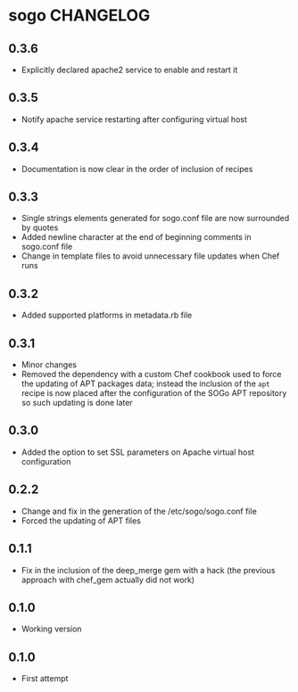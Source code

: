 sogo CHANGELOG
==============

0.3.6
-----
- Explicitly declared apache2 service to enable and restart it

0.3.5
-----
- Notify apache service restarting after configuring virtual host

0.3.4
-----
- Documentation is now clear in the order of inclusion of recipes

0.3.3
-----
- Single strings elements generated for sogo.conf file are now surrounded by quotes
- Added newline character at the end of beginning comments in sogo.conf file
- Change in template files to avoid unnecessary file updates when Chef runs

0.3.2
-----
- Added supported platforms in metadata.rb file

0.3.1
-----
- Minor changes
- Removed the dependency with a custom Chef cookbook used to force the updating of APT packages data; instead the inclusion of the `apt` recipe is now placed after the configuration of the SOGo APT repository so such updating is done later

0.3.0
-----
- Added the option to set SSL parameters on Apache virtual host configuration

0.2.2
-----
- Change and fix in the generation of the /etc/sogo/sogo.conf file
- Forced the updating of APT files

0.1.1
-----
- Fix in the inclusion of the deep_merge gem with a hack (the previous approach with chef_gem actually did not work)

0.1.0
-----
- Working version

0.1.0
-----
- First attempt
